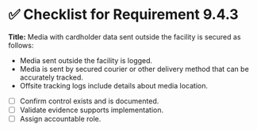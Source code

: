 # ✅ Checklist for Requirement 9.4.3

**Title:** Media with cardholder data sent outside the facility is secured as follows:
- Media sent outside the facility is logged. 
- Media is sent by secured courier or other delivery method that can be accurately tracked. 
- Offsite tracking logs include details about media location.

- [ ] Confirm control exists and is documented.
- [ ] Validate evidence supports implementation.
- [ ] Assign accountable role.
